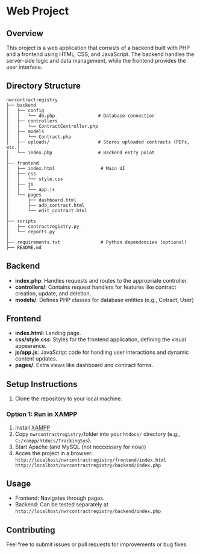 # Web Project

## Overview
This project is a web application that consists of a backend built with PHP and a frontend using HTML, CSS, and JavaScript. The backend handles the server-side logic and data management, while the frontend provides the user interface.

## Directory Structure
```
nwrcontractregistry
├── backend
│   ├── config
│   │   └── db.php                # Database connection
│   ├── controllers
│   │   └── ContractController.php
│   ├── models
│   │   └── Contract.php
│   ├── uploads/                  # Stores uploaded contracts (PDFs, etc.)
│   └── index.php                 # Backend entry point
│
├── frontend
│   ├── index.html                 # Main UI
│   ├── css
│   │   └── style.css
│   ├── js
│   │   └── app.js
│   └── pages
│       ├── dashboard.html
│       ├── add_contract.html
│       └── edit_contract.html
│
├── scripts
│   ├── contractregistry.py
│   └── reports.py
│
├── requirements.txt               # Python dependencies (optional)
├── README.md
```


## Backend
- **index.php**: Handles requests and routes to the appropriate controller.
- **controllers/**: Contains request handlers for features like contract creation, update, and deletion.
- **models/**: Defines PHP classes for database entities (e.g., Cotract, User)


## Frontend
- **index.html**: Landing page.
- **css/style.css**: Styles for the frontend application, defining the visual appearance.
- **js/app.js**: JavaScript code for handling user interactions and dynamic content updates.
- **pages/**: Extra views like dashboard and contract forms.



## Setup Instructions
1. Clone the repository to your local machine.

### Option 1: Run in XAMPP
1. Install [XAMPP][def]
2. Copy `nwrcontractregistry/`folder into your `htdocs/` directory (e.g., `C:/xampp/htdocs/TrackingSys`).
3. Start Apache (and MySQL (not neccessary for now))
4. Acces the project in a browser:
``http://localhost/nwrcontractregistry/frontend/index.html
http://localhost/nwrcontractregistry/backend/index.php``


## Usage
- Frontend: Navigates through pages.
- Backend: Can be tested separately at `http://localhost/nwrcontractregistry/backend/index.php`

## Contributing
Feel free to submit issues or pull requests for improvements or bug fixes.

[def]: https://www.apachefriends.org/